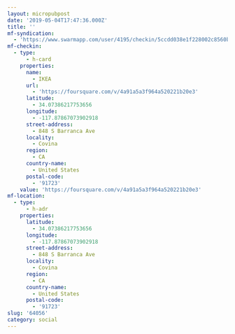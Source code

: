 ```yaml
---
layout: micropubpost
date: '2019-05-04T17:47:36.000Z'
title: ''
mf-syndication:
  - 'https://www.swarmapp.com/user/4195/checkin/5ccdd038e1f228002c8560b6'
mf-checkin:
  - type:
      - h-card
    properties:
      name:
        - IKEA
      url:
        - 'https://foursquare.com/v/4a91a5a3f964a520221b20e3'
      latitude:
        - 34.07386217753656
      longitude:
        - -117.87867073902918
      street-address:
        - 848 S Barranca Ave
      locality:
        - Covina
      region:
        - CA
      country-name:
        - United States
      postal-code:
        - '91723'
    value: 'https://foursquare.com/v/4a91a5a3f964a520221b20e3'
mf-location:
  - type:
      - h-adr
    properties:
      latitude:
        - 34.07386217753656
      longitude:
        - -117.87867073902918
      street-address:
        - 848 S Barranca Ave
      locality:
        - Covina
      region:
        - CA
      country-name:
        - United States
      postal-code:
        - '91723'
slug: '64056'
category: social
---
```

